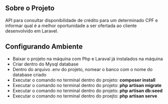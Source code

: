 ## Sobre o Projeto

API para consultar disponibilidade de crédito para um determinado CPF e informar qual é a melhor oportunidade a ser ofertada ao cliente desenvolvido em Laravel.

## Configurando Ambiente

- Baixar o projeto na máquina com Php e Laraval já instalados na máquina
- Criar dentro do Mysql database
- Dentro do arquivo .env do projeto, nomear o banco com o nome do database criado
- Executar o comando no terminal dentro do projeto: **composer install** 
- Executar o comando no terminal dentro do projeto: **php artisan migrate**
- Executar o comando no terminal dentro do projeto: **php artisan db:seed**
- Executar o comando no terminal dentro do proejto: **php artisan serve**
